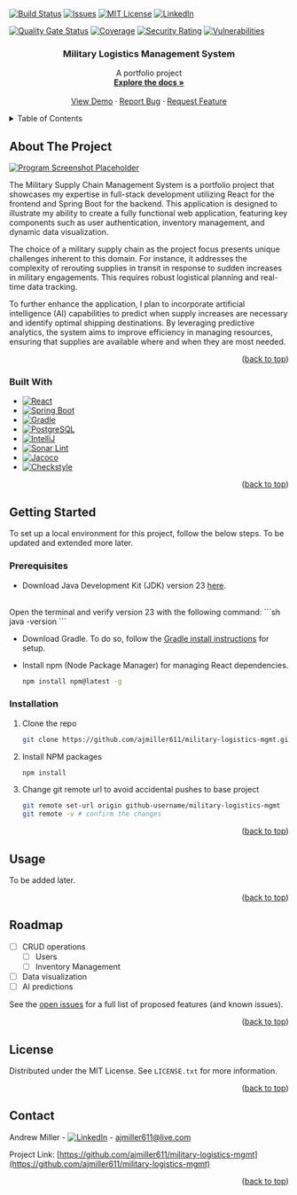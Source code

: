 <a id="readme-top"></a>

[![Build Status][build-shield]][build-status-url]
[![Issues][issues-shield]][issues-url]
[![MIT License][license-shield]][license-url]
[![LinkedIn][linkedin-shield]][linkedin-url]

[![Quality Gate Status](https://sonarcloud.io/api/project_badges/measure?project=ajmiller611_military-logistics-mgmt&metric=alert_status)](https://sonarcloud.io/summary/new_code?id=ajmiller611_military-logistics-mgmt)
[![Coverage](https://sonarcloud.io/api/project_badges/measure?project=ajmiller611_military-logistics-mgmt&metric=coverage)](https://sonarcloud.io/summary/new_code?id=ajmiller611_military-logistics-mgmt)
[![Security Rating](https://sonarcloud.io/api/project_badges/measure?project=ajmiller611_military-logistics-mgmt&metric=security_rating)](https://sonarcloud.io/summary/new_code?id=ajmiller611_military-logistics-mgmt)
[![Vulnerabilities](https://sonarcloud.io/api/project_badges/measure?project=ajmiller611_military-logistics-mgmt&metric=vulnerabilities)](https://sonarcloud.io/summary/new_code?id=ajmiller611_military-logistics-mgmt)
<br />
<div align="center">
<h3 align="center">Military Logistics Management System</h3>

  <p align="center">
    A portfolio project
    <br />
    <a href="https://github.com/ajmiller611/military-logistics-mgmt"><strong>Explore the docs »</strong></a>
    <br />
    <br />
    <a href="https://github.com/ajmiller611/military-logistics-mgmt">View Demo</a>
    ·
    <a href="https://github.com/ajmiller611/military-logistics-mgmt/issues/new?labels=bug&template=bug-report---.md">Report Bug</a>
    ·
    <a href="https://github.com/ajmiller611/military-logistics-mgmt/issues/new?labels=enhancement&template=feature-request---.md">Request Feature</a>
  </p>
</div>



<!-- TABLE OF CONTENTS -->
<details>
  <summary>Table of Contents</summary>
  <ol>
    <li>
      <a href="#about-the-project">About The Project</a>
      <ul>
        <li><a href="#built-with">Built With</a></li>
      </ul>
    </li>
    <li>
      <a href="#getting-started">Getting Started</a>
      <ul>
        <li><a href="#prerequisites">Prerequisites</a></li>
        <li><a href="#installation">Installation</a></li>
      </ul>
    </li>
    <li><a href="#usage">Usage</a></li>
    <li><a href="#roadmap">Roadmap</a></li>
    <li><a href="#license">License</a></li>
    <li><a href="#contact">Contact</a></li>
  </ol>
</details>



<!-- ABOUT THE PROJECT -->
## About The Project

[![Program Screenshot Placeholder][product-screenshot]](https://example.com)

The Military Supply Chain Management System is a portfolio project that showcases my expertise in full-stack development utilizing React for the frontend and Spring Boot for the backend. This application is designed to illustrate my ability to create a fully functional web application, featuring key components such as user authentication, inventory management, and dynamic data visualization.

The choice of a military supply chain as the project focus presents unique challenges inherent to this domain. For instance, it addresses the complexity of rerouting supplies in transit in response to sudden increases in military engagements. This requires robust logistical planning and real-time data tracking.

To further enhance the application, I plan to incorporate artificial intelligence (AI) capabilities to predict when supply increases are necessary and identify optimal shipping destinations. By leveraging predictive analytics, the system aims to improve efficiency in managing resources, ensuring that supplies are available where and when they are most needed.<p align="right">(<a href="#readme-top">back to top</a>)</p>



### Built With

* [![React][React.js]][React-url]
* [![Spring Boot][Spring-Boot.io]][Spring-Boot-url]
* [![Gradle][Gradle]][Gradle-url]
* [![PostgreSQL][PostgreSQL]][PostgreSQL-url]
* [![IntelliJ][IntelliJ]][IntelliJ-url]
* [![Sonar Lint][SonarLint]][SonarLint-url]
* [![Jacoco][jacoco-shield]][jacoco-url]
* [![Checkstyle][checkstyle-shield]][checkstyle-url]


<p align="right">(<a href="#readme-top">back to top</a>)</p>



<!-- GETTING STARTED -->
## Getting Started

To set up a local environment for this project, follow the below steps. To be updated and extended more later.

### Prerequisites

* Download Java Development Kit (JDK) version 23 [here][Java-url].
<br>
  Open the terminal and verify version 23 with the following command:
  ```sh
  java -version
  ```
  
* Download Gradle. To do so, follow the [Gradle install instructions][Gradle-install-url] for setup.


* Install npm (Node Package Manager) for managing React dependencies.
  ```sh
  npm install npm@latest -g
  ```

### Installation

1. Clone the repo
   ```sh
   git clone https://github.com/ajmiller611/military-logistics-mgmt.git
   ```
2. Install NPM packages
   ```sh
   npm install
   ```
3. Change git remote url to avoid accidental pushes to base project
   ```sh
   git remote set-url origin github-username/military-logistics-mgmt
   git remote -v # confirm the changes
   ```

<p align="right">(<a href="#readme-top">back to top</a>)</p>



<!-- USAGE EXAMPLES -->
## Usage

To be added later.

<!-- _For more examples, please refer to the [Documentation](https://example.com)_ -->

<p align="right">(<a href="#readme-top">back to top</a>)</p>



<!-- ROADMAP -->
## Roadmap

- [ ] CRUD operations
  - [ ] Users
  - [ ] Inventory Management
- [ ] Data visualization
- [ ] AI predictions

See the [open issues](https://github.com/ajmiller611/military-logistics-mgmt/issues) for a full list of proposed features (and known issues).

<p align="right">(<a href="#readme-top">back to top</a>)</p>


<!-- LICENSE -->
## License

Distributed under the MIT License. See `LICENSE.txt` for more information.

<p align="right">(<a href="#readme-top">back to top</a>)</p>



<!-- CONTACT -->
## Contact

Andrew Miller - [![LinkedIn][linkedin-shield]][linkedin-url] - ajmiller611@live.com

Project Link: [https://github.com/ajmiller611/military-logistics-mgmt](https://github.com/ajmiller611/military-logistics-mgmt)

<p align="right">(<a href="#readme-top">back to top</a>)</p>


<!-- MARKDOWN LINKS & IMAGES -->
[build-shield]: https://img.shields.io/github/actions/workflow/status/ajmiller611/military-logistics-mgmt/main-ci.yml?style=for-the-badge
[build-status-url]: https://github.com/ajmiller611/military-logistics-mgmt/actions/workflows/main-ci.yml/badge.svg
[issues-shield]: https://img.shields.io/github/issues/ajmiller611/military-logistics-mgmt.svg?style=for-the-badge
[issues-url]: https://github.com/ajmiller611/military-logistics-mgmt/issues
[license-shield]: https://img.shields.io/github/license/ajmiller611/military-logistics-mgmt.svg?style=for-the-badge
[license-url]: https://github.com/ajmiller611/military-logistics-mgmt/blob/master/LICENSE.txt
[linkedin-shield]: https://img.shields.io/badge/-LinkedIn-black.svg?style=for-the-badge&logo=linkedin&colorB=555
[linkedin-url]: https://linkedin.com/in/ajmiller611
[jacoco-shield]: https://img.shields.io/badge/JaCoCo-%23e3cea1?style=for-the-badge
[jacoco-url]: https://github.com/jacoco/jacoco
[checkstyle-shield]: https://img.shields.io/badge/Checkstyle-white?style=for-the-badge
[checkstyle-url]: https://checkstyle.sourceforge.io/
[product-screenshot]: images/screenshot.png
[Java-url]: https://www.oracle.com/java/technologies/downloads/
[Gradle-install-url]: https://docs.gradle.org/current/userguide/installation.html
[React.js]: https://img.shields.io/badge/React-20232A?style=for-the-badge&logo=react&logoColor=61DAFB
[React-url]: https://reactjs.org/
[Spring-Boot.io]: https://img.shields.io/badge/SpringBoot-6DB33F?style=flat-square&logo=Spring&logoColor=white
[Spring-Boot-url]: https://spring.io/projects/spring-boot
[Gradle]: https://img.shields.io/badge/Gradle-02303A?style=for-the-badge&logo=Gradle&logoColor=white
[Gradle-url]: https://gradle.org/
[PostgreSQL]: https://img.shields.io/badge/postgresql-4169e1?style=for-the-badge&logo=postgresql&logoColor=white
[PostgreSQL-url]: https://www.postgresql.org/
[IntelliJ]: https://img.shields.io/badge/Intellij%20Idea-000?logo=intellij-idea&style=for-the-badge
[IntelliJ-url]: https://www.jetbrains.com/idea/
[SonarLint]: https://img.shields.io/badge/SonarLint-CB2029?style=for-the-badge&logo=SONARLINT&logoColor=white
[SonarLint-url]: https://www.sonarsource.com/products/sonarlint/
